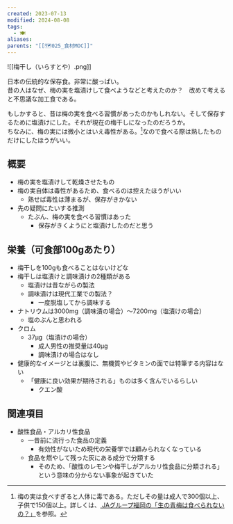 ```yaml
---
created: 2023-07-13
modified: 2024-08-08
tags:
  - 🍽️
aliases: 
parents: "[[🗺️025_食材MOC]]"
---
```

![[梅干し（いらすとや）.png]]

日本の伝統的な保存食。非常に酸っぱい。  
昔の人はなぜ、梅の実を塩漬けして食べようなどと考えたのか？　改めて考えると不思議な加工食である。

もしかすると、昔は梅の実を食べる習慣があったのかもしれない。そして保存するために塩漬けにした。それが現在の梅干しになったのだろうか。  
ちなみに、梅の実には微小とはいえ毒性がある。[^生の青梅の毒性]なので食べる際は熟したものだけにしたほうがいい。

[^生の青梅の毒性]: 梅の実は食べすぎると人体に毒である。ただしその量は成人で300個以上、子供で150個以上。詳しくは、[ JAグループ福岡の「生の青梅は食べられないの？」](https://www.ja-gp-fukuoka.jp/archives/akiba/2682/)を参照。

## 概要
- 梅の実を塩漬けして乾燥させたもの
- 梅の実自体は毒性があるため、食べるのは控えたほうがいい
	- 熟せば毒性は薄まるが、保存がきかない
- 先の疑問にたいする推測
	- たぶん、梅の実を食べる習慣はあった
		- 保存がきくようにと塩漬けしたのだと思う

## 栄養（可食部100gあたり）
- 梅干しを100gも食べることはないけどな
- 梅干しは塩漬けと調味漬けの2種類がある
	- 塩漬けは昔ながらの製法
	- 調味漬けは現代工業での製法？
		- 一度脱塩してから調味する
- ナトリウムは3000mg（調味漬の場合）～7200mg（塩漬けの場合） 
	- 塩のぶんと思われる
- クロム
	- 37μg（塩漬けの場合）
		- 成人男性の推奨量は40μg
		- 調味漬けの場合はなし
- 健康的なイメージとは裏腹に、無機質やビタミンの面では特筆する内容はない
	- 「健康に良い効果が期待される」ものは多く含んでいるらしい
		- クエン酸

## 関連項目
- 酸性食品・アルカリ性食品
	- 一昔前に流行った食品の定義
		- 有効性がないため現代の栄養学では顧みられなくなっている
	- 食品を燃やして残った灰にある成分で分類する
		- そのため、「酸性のレモンや梅干しがアルカリ性食品に分類される」という意味の分からない事象が起きていた